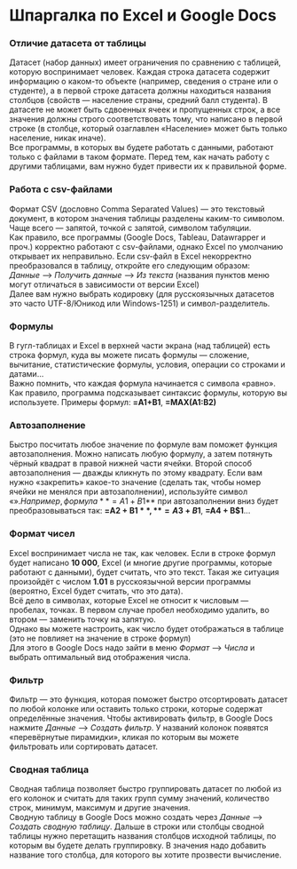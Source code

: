 # Шпаргалка по Excel и Google Docs

### Отличие датасета от таблицы<br>
Датасет (набор данных) имеет ограничения по сравнению с таблицей, которую воспринимает человек. Каждая строка датасета содержит информацию о каком-то объекте (например, сведения о стране или о студенте), а в первой строке датасета должны находиться названия столбцов (свойств — население страны, средний балл студента). В датасете не может быть сдвоенных ячеек и пропущенных строк, а все значения должны строго соответствовать тому, что написано в первой строке (в столбце, который озаглавлен «Население» может быть только население, никак иначе).<br>
Все программы, в которых вы будете работать с данными, работают только с файлами в таком формате. Перед тем, как начать работу с другими таблицами, вам нужно будет привести их к правильной форме.<br>

### Работа с csv-файлами<br>
Формат CSV (дословно Comma Separated Values) — это текстовый документ, в котором значения таблицы разделены каким-то символом. Чаще всего — запятой, точкой с запятой, символом табуляции.<br>
Как правило, все программы (Google Docs, Tableau, Datawrapper и проч.) корректно работают с csv-файлами, однако Excel по умолчанию открывает их неправильно. Если csv-файл в Excel некорректно преобразовался в таблицу, откройте его следующим образом:<br>
*Данные* —> *Получить данные* —> *Из текста* (названия пунктов меню могут отличаться в зависимости от версии Excel)<br>
Далее вам нужно выбрать кодировку (для русскоязычных датасетов это часто UTF-8/Юникод или Windows-1251) и символ-разделитель.<br>

### Формулы<br>
В гугл-таблицах и Excel в верхней части экрана (над таблицей) есть строка формул, куда вы можете писать формулы — сложение, вычитание, статистические формулы, условия, операции со строками и датами...<br>
Важно помнить, что каждая формула начинается с символа «равно». Как правило, программа подсказывает синтаксис формулы, которую вы используете. Примеры формул: **=A1+B1**, **=MAX(A1:B2)**<br>

### Автозаполнение<br>
Быстро посчитать любое значение по формуле вам поможет функция автозаполнения. Можно написать любую формулу, а затем потянуть чёрный квадрат в правой нижней части ячейки. Второй способ автозаполнения — дважды кликнуть по этому квадрату. Если вам нужно «закрепить» какое-то значение (сделать так, чтобы номер ячейки не менялся при автозаполнении), используйте символ «$». Например, формула **=A1 + B$1** при автозаполнении вниз будет преобразовываться так: **=A2 + B$1**, **=A3 + B$1**, **=A4 + B$1**...

### Формат чисел<br>
Excel воспринимает числа не так, как человек. Если в строке формул будет написано **10 000**, Excel (и многие другие программы, которые работают с данными), будет считать, что это текст. Такая же ситуация произойдёт с числом **1.01** в русскоязычной версии программы (вероятно, Excel будет считать, что это дата).<br>
Всё дело в символах, которые Excel не относит к числовым — пробелах, точках. В первом случае пробел необходимо удалить, во втором — заменить точку на запятую.<br>
Однако вы можете настроить, как число будет отображаться в таблице (это не повлияет на значение в строке формул)<br> Для этого в Google Docs надо зайти в меню *Формат* —> *Числа* и выбрать оптимальный вид отображения числа.<br>

### Фильтр<br>
Фильтр — это функция, которая поможет быстро отсортировать датасет по любой колонке или оставить только строки, которые содержат определённые значения. Чтобы активировать фильтр, в Google Docs нажмите *Данные* —> *Создать фильтр*. У названий колонок появятся «перевёрнутые пирамидки», кликая по которым вы можете фильтровать или сортировать датасет.<br>

### Сводная таблица<br>
Сводная таблица позволяет быстро группировать датасет по любой из его колонок и считать для таких групп сумму значений, количество строк, минимум, максимум и другие значения.<br>
Сводную таблицу в Google Docs можно создать через *Данные* —> *Создать сводную таблицу*. Дальше в строки или столбцы сводной таблицы нужно перетащить названия столбцов исходной таблицы, по которым вы будете делать группировку. В значения надо добавить название того столбца, для которого вы хотите прозвести вычисление.<br>
